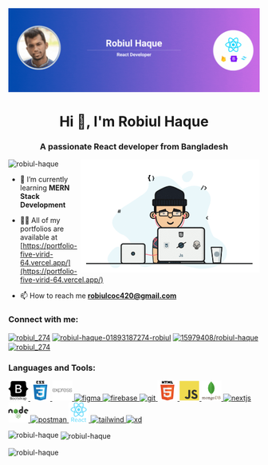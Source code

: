 <img alt="MERN Stuck Developer" src="https://github.com/Robiul-Haque/Robiul-Haque/blob/main/Robiul%20Haque.gif?raw=true"/>

<h1 align="center">Hi 👋, I'm Robiul Haque</h1>
<h3 align="center">A passionate React developer from Bangladesh</h3>

<img align="right" alt="Frontend Developer" width="360" src="https://github.com/Robiul-Haque/Robiul-Haque/blob/main/coding.gif"/>

<p align="left"> <img src="https://komarev.com/ghpvc/?username=robiul-haque&label=Profile%20views&color=0e75b6&style=flat" alt="robiul-haque" /> </p>

- 🌱 I’m currently learning **MERN Stack Development**

- 👨‍💻 All of my portfolios are available at [https://portfolio-five-virid-64.vercel.app/](https://portfolio-five-virid-64.vercel.app/)

- 📫 How to reach me **robiulcoc420@gmail.com**

<h3 align="left">Connect with me:</h3>
<p align="left">
<a href="https://twitter.com/robiul_274" target="blank"><img align="center" src="https://raw.githubusercontent.com/rahuldkjain/github-profile-readme-generator/master/src/images/icons/Social/twitter.svg" alt="robiul_274" height="30" width="40" /></a>
<a href="https://linkedin.com/in/robiul-haque-01893187274-robiul" target="blank"><img align="center" src="https://raw.githubusercontent.com/rahuldkjain/github-profile-readme-generator/master/src/images/icons/Social/linked-in-alt.svg" alt="robiul-haque-01893187274-robiul" height="30" width="40" /></a>
<a href="https://stackoverflow.com/users/15979408/robiul-haque" target="blank"><img align="center" src="https://raw.githubusercontent.com/rahuldkjain/github-profile-readme-generator/master/src/images/icons/Social/stack-overflow.svg" alt="15979408/robiul-haque" height="30" width="40" /></a>
<a href="https://instagram.com/robiul_274" target="blank"><img align="center" src="https://raw.githubusercontent.com/rahuldkjain/github-profile-readme-generator/master/src/images/icons/Social/instagram.svg" alt="robiul_274" height="30" width="40" /></a>
</p>

<h3 align="left">Languages and Tools:</h3>
<p align="left"> <a href="https://getbootstrap.com" target="_blank" rel="noreferrer"> <img src="https://raw.githubusercontent.com/devicons/devicon/master/icons/bootstrap/bootstrap-plain-wordmark.svg" alt="bootstrap" width="40" height="40"/> </a> <a href="https://www.w3schools.com/css/" target="_blank" rel="noreferrer"> <img src="https://raw.githubusercontent.com/devicons/devicon/master/icons/css3/css3-original-wordmark.svg" alt="css3" width="40" height="40"/> </a> <a href="https://expressjs.com" target="_blank" rel="noreferrer"> <img src="https://raw.githubusercontent.com/devicons/devicon/master/icons/express/express-original-wordmark.svg" alt="express" width="40" height="40"/> </a> <a href="https://www.figma.com/" target="_blank" rel="noreferrer"> <img src="https://www.vectorlogo.zone/logos/figma/figma-icon.svg" alt="figma" width="40" height="40"/> </a> <a href="https://firebase.google.com/" target="_blank" rel="noreferrer"> <img src="https://www.vectorlogo.zone/logos/firebase/firebase-icon.svg" alt="firebase" width="40" height="40"/> </a> <a href="https://git-scm.com/" target="_blank" rel="noreferrer"> <img src="https://www.vectorlogo.zone/logos/git-scm/git-scm-icon.svg" alt="git" width="40" height="40"/> </a> <a href="https://www.w3.org/html/" target="_blank" rel="noreferrer"> <img src="https://raw.githubusercontent.com/devicons/devicon/master/icons/html5/html5-original-wordmark.svg" alt="html5" width="40" height="40"/> </a> <a href="https://developer.mozilla.org/en-US/docs/Web/JavaScript" target="_blank" rel="noreferrer"> <img src="https://raw.githubusercontent.com/devicons/devicon/master/icons/javascript/javascript-original.svg" alt="javascript" width="40" height="40"/> </a> <a href="https://www.mongodb.com/" target="_blank" rel="noreferrer"> <img src="https://raw.githubusercontent.com/devicons/devicon/master/icons/mongodb/mongodb-original-wordmark.svg" alt="mongodb" width="40" height="40"/> </a> <a href="https://nextjs.org/" target="_blank" rel="noreferrer"> <img src="https://cdn.worldvectorlogo.com/logos/nextjs-2.svg" alt="nextjs" width="40" height="40"/> </a> <a href="https://nodejs.org" target="_blank" rel="noreferrer"> <img src="https://raw.githubusercontent.com/devicons/devicon/master/icons/nodejs/nodejs-original-wordmark.svg" alt="nodejs" width="40" height="40"/> </a> <a href="https://postman.com" target="_blank" rel="noreferrer"> <img src="https://www.vectorlogo.zone/logos/getpostman/getpostman-icon.svg" alt="postman" width="40" height="40"/> </a> <a href="https://reactjs.org/" target="_blank" rel="noreferrer"> <img src="https://raw.githubusercontent.com/devicons/devicon/master/icons/react/react-original-wordmark.svg" alt="react" width="40" height="40"/> </a> <a href="https://tailwindcss.com/" target="_blank" rel="noreferrer"> <img src="https://www.vectorlogo.zone/logos/tailwindcss/tailwindcss-icon.svg" alt="tailwind" width="40" height="40"/> </a> <a href="https://www.adobe.com/products/xd.html" target="_blank" rel="noreferrer"> <img src="https://cdn.worldvectorlogo.com/logos/adobe-xd.svg" alt="xd" width="40" height="40"/> </a> </p>

<p><img align="left" src="https://github-readme-stats.vercel.app/api/top-langs?username=robiul-haque&show_icons=true&locale=en&layout=compact" alt="robiul-haque" /></p>

<p>&nbsp;<img align="center" src="https://github-readme-stats.vercel.app/api?username=robiul-haque&show_icons=true&locale=en" alt="robiul-haque" /></p>

<p><img align="center" src="https://github-readme-streak-stats.herokuapp.com/?user=robiul-haque&" alt="robiul-haque" /></p>
